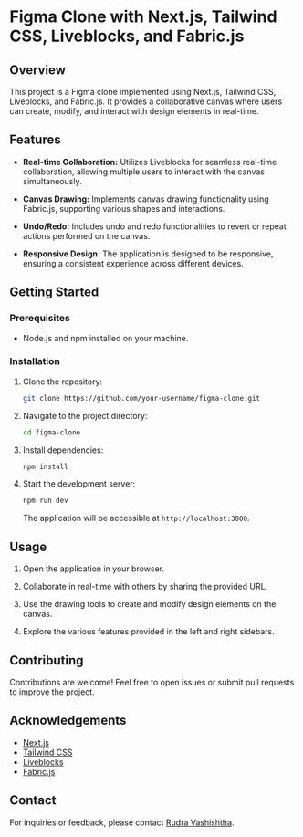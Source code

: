 # Figma Clone with Next.js, Tailwind CSS, Liveblocks, and Fabric.js

## Overview

This project is a Figma clone implemented using Next.js, Tailwind CSS, Liveblocks, and Fabric.js. It provides a collaborative canvas where users can create, modify, and interact with design elements in real-time.

## Features

- **Real-time Collaboration:** Utilizes Liveblocks for seamless real-time collaboration, allowing multiple users to interact with the canvas simultaneously.

- **Canvas Drawing:** Implements canvas drawing functionality using Fabric.js, supporting various shapes and interactions.

- **Undo/Redo:** Includes undo and redo functionalities to revert or repeat actions performed on the canvas.

- **Responsive Design:** The application is designed to be responsive, ensuring a consistent experience across different devices.

## Getting Started

### Prerequisites

- Node.js and npm installed on your machine.

### Installation

1. Clone the repository:

   ```bash
   git clone https://github.com/your-username/figma-clone.git
   ```

2. Navigate to the project directory:

   ```bash
   cd figma-clone
   ```

3. Install dependencies:

   ```bash
   npm install
   ```

4. Start the development server:

   ```bash
   npm run dev
   ```

   The application will be accessible at `http://localhost:3000`.

## Usage

1. Open the application in your browser.

2. Collaborate in real-time with others by sharing the provided URL.

3. Use the drawing tools to create and modify design elements on the canvas.

4. Explore the various features provided in the left and right sidebars.

## Contributing

Contributions are welcome! Feel free to open issues or submit pull requests to improve the project.

## Acknowledgements

- [Next.js](https://nextjs.org/)
- [Tailwind CSS](https://tailwindcss.com/)
- [Liveblocks](https://liveblocks.io/)
- [Fabric.js](http://fabricjs.com/)

## Contact

For inquiries or feedback, please contact [Rudra Vashishtha](https://www.linkedin.com/in/rudra-vashishtha-7622a3217/).
